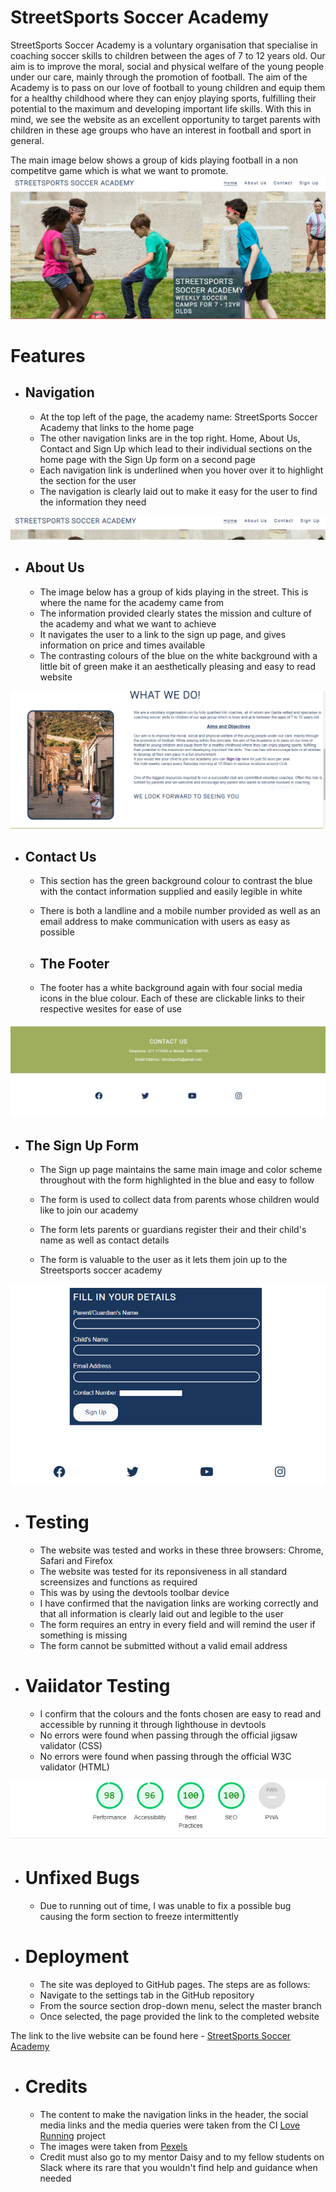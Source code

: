 # StreetSports Soccer Academy

StreetSports Soccer Academy is a voluntary organisation that specialise in coaching soccer skills to children between the ages of 7 to 12 years old.
Our aim is to improve the moral, social and physical welfare of the young people under our care, mainly through the promotion of football. The aim of the Academy is to pass on our love of football to young children and equip them for a healthy childhood where they can enjoy playing sports, fulfilling their potential to the maximum and developing important life skills. With this in mind, we see the website as an excellent opportunity to target parents with children in these age groups who have an interest in football and sport in general.

The main image below shows a group of kids playing football in a non competitve game which is what we want to promote.
![Kids playing football](/assets/images/image1.PNG)


# Features

* ## Navigation

    * At the top left of the page, the academy name: StreetSports Soccer Academy that links to the home page
    * The other navigation links are in the top right. Home, About Us, Contact and Sign Up which lead to  their individual sections on the home page with the Sign Up form on a second page
    * Each navigation link is underlined when you hover over it to highlight the section for the user
    * The navigation is clearly laid out to make it easy for the user to find the information they need

![Navigation links](/assets/images/nav_image.PNG)


* ## About Us

    * The image below  has a group of kids playing in the street. This is where the name for the academy came from
    * The information provided clearly states the mission and culture of the academy and what we want to achieve
    * It navigates the user to a link to the sign up page, and gives information on price and times available
    * The contrasting colours of the blue on the white background with a little bit of green make it an aesthetically pleasing and easy to read website

![Football on the street](/assets/images/about_us.PNG)



* ## Contact Us

    * This section has the green background colour to contrast the blue with the contact information supplied and easily legible in white
    * There is both a landline and a mobile number provided as well as an email address to make communication with users as easy as possible

    * ## The Footer

    * The footer has a white background again with four social media icons in the blue colour. Each of these are clickable links to their respective wesites for ease of use

![Contact Section](/assets/images/contact_us.PNG)





* ## The Sign Up Form

    * The Sign up page maintains the same main image and color scheme throughout with the form highlighted in the blue and easy to follow
    * The form is used to collect data from parents whose children would like to join our academy

    * The form lets parents or guardians register their and their child's name as well as contact details
    * The form is valuable to the user as it lets them join up to the Streetsports soccer academy

![SignUp Form](/assets/images/form.PNG)


* # Testing

    * The website was tested and works in these three browsers: Chrome, Safari and Firefox
    * The website was tested for its reponsiveness in all standard screensizes and functions as required
    * This was by using the devtools toolbar device
    * I have confirmed that the navigation links are working correctly and that all information is clearly laid out and legible to the user
    * The form requires an entry in every field and will remind the user if something is missing
    * The form cannot be submitted without a valid email address

* # Vaiidator Testing

    * I confirm that the colours and the fonts chosen are easy to read and accessible by running it through lighthouse in devtools
    * No errors were found when passing through the official jigsaw validator (CSS)
    * No errors were found when passing through the official W3C validator (HTML)

![Lighthouse Report](/assets/images/lighthouse_report.PNG)

* # Unfixed Bugs

    * Due to running out of time, I was unable to fix a possible bug causing the form section to freeze intermittently

* # Deployment

    * The site was deployed to GitHub pages. The steps are as follows:
    * Navigate to the settings tab in the GitHub repository
    * From the source section drop-down menu, select the master branch 
    * Once selected, the page provided the link to the completed website

The link to the live website can be found here - [StreetSports Soccer Academy](https://8000-hocks-streetsports-yluarf3ie6l.ws-eu42.gitpod.io/index.html)

* # Credits

    * The content to make the navigation links in the header, the social media links and the media queries were taken from the CI [Love Running](https://learn.codeinstitute.net/courses/course-v1:CodeInstitute+LR101+2021_T1/courseware/4a07c57382724cfda5834497317f24d5/f2db5fd401004fccb43b01a6066a5333/) project
    * The images were taken from [Pexels](https://www.pexels.com/)
    * Credit must also go to my mentor Daisy and to my fellow students on Slack where its rare that you wouldn't find help and guidance when needed



























